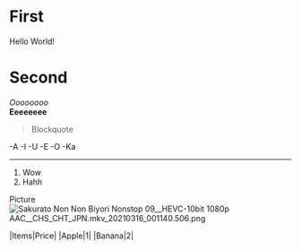 # First

Hello World!

# Second

*Oooooooo*  
**Eeeeeeee**

>Blockquote

-A
-I
-U
-E
-O
  -Ka

***

1. Wow
2. Hahh

Picture
![_Sakurato_ Non Non Biyori Nonstop _09__HEVC-10bit 1080p AAC__CHS_CHT_JPN_.mkv_20210316_001140.506.png](https://i.loli.net/2021/03/24/RebJlHdfxgoDjun.png)

|Items|Price|
|Apple|1|
|Banana|2|
